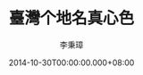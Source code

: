 ---
issue: 94
title: 臺灣个地名真心色
author: 李秉璋
language: 詔安
date: 2014-10-30T00:00:00.000+08:00
topic: 文史
difficulty: 2
wikidata: Q98095918
wikidata_link: https://www.wikidata.org/wiki/Q98095918
---
